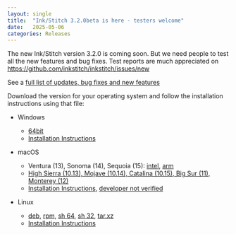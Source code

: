 ```yaml
---
layout: single
title:  "Ink/Stitch 3.2.0beta is here - testers welcome"
date:   2025-05-06
categories: Releases
---
```

The new Ink/Stitch version 3.2.0 is coming soon. But we need people to test all the new features and
bug fixes. Test reports are much appreciated on <https://github.com/inkstitch/inkstitch/issues/new>

See a [full list of updates, bug fixes and new features](/upcoming)

Download the version for your operating system and follow the installation instructions using that file:

* Windows
  * [64bit](https://github.com/inkstitch/inkstitch/releases/download/dev-build-refs-tags-v3.2.0beta/inkstitch-v3.2.0beta-windows-64bit.exe)
  * [Installation Instructions](/docs/install-windows/)

* macOS
  * Ventura (13), Sonoma (14), Sequoia (15): 
    [intel](https://github.com/inkstitch/inkstitch/releases/download/dev-build-refs-tags-v3.2.0beta/inkstitch-v3.2.0-beta-osx-x86_64.pkg),
    [arm](https://github.com/inkstitch/inkstitch/releases/download/dev-build-refs-tags-v3.2.0beta/inkstitch-v3.2.0beta-osx-arm64.pkg)
  * [High Sierra (10.13), Mojave (10.14), Catalina (10.15), Big Sur (11), Monterey (12)](https://github.com/inkstitch/inkstitch/releases/download/dev-build-refs-tags-v3.2.0beta/inkstitch-v3.2.0-beta-osx-x86_64.pkg)
  * [Installation Instructions](/docs/install-macos/), [developer not verified](https://support.apple.com/de-de/guide/mac-help/mh40616/mac)

* Linux
  * [deb](https://github.com/inkstitch/inkstitch/releases/download/dev-build-refs-tags-v3.2.0beta/inkstitch_0.0.1.v3.2.0beta_amd64.deb),
    [rpm](https://github.com/inkstitch/inkstitch/releases/download/dev-build-refs-tags-v3.2.0beta/inkstitch-0.0.1_v3.2.0beta-1.x86_64.rpm),
    [sh 64](https://github.com/inkstitch/inkstitch/releases/download/dev-build-refs-tags-v3.2.0beta/inkstitch-0.0.1-v3.2.0beta-linux.sh),
    [sh 32](https://github.com/inkstitch/inkstitch/releases/download/dev-build-refs-tags-v3.2.0beta/inkstitch-0.0.1-v3.2.0beta-linux32.sh),
    [tar.xz](https://github.com/inkstitch/inkstitch/releases/download/dev-build-refs-tags-v3.2.0beta/inkstitch-0.0.1-v3.2.0beta-linux.tar.xz)
  * [Installation Instructions](/docs/install-linux/)
